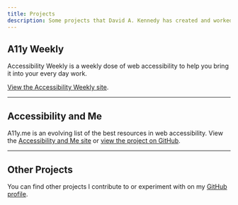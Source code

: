 ```yaml
---
title: Projects
description: Some projects that David A. Kennedy has created and worked on in the past.
---
```


## A11y Weekly

Accessibility Weekly is a weekly dose of web accessibility to help you bring it into your every day work.

[View the Accessibility Weekly site](http://a11yweekly.com).

---

## Accessibility and Me

A11y.me is an evolving list of the best resources in web accessibility. View the [Accessibility and Me site](http://a11y.me) or [view the project on GitHub](https://github.com/davidakennedy/a11y.me).

---

## Other Projects

You can find other projects I contribute to or experiment with on my [GitHub profile](https://github.com/davidakennedy).
